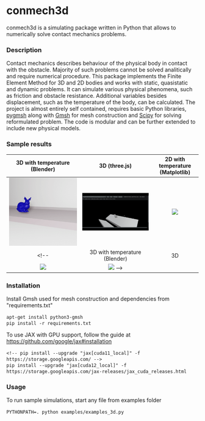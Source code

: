 # conmech3d

conmech3d is a simulating package written in Python that allows to numerically solve contact mechanics problems. 

### Description

Contact mechanics describes behaviour of the physical body in contact with the obstacle. Majority of such problems cannot be solved analitically and require numerical procedure. This package implements the Finite Element Method for 3D and 2D bodies and works with static, quasistatic and dynamic problems. It can simulate various physical phenomena, such as friction and obstacle resistance. Additional variables besides displacement, such as the temperature of the body, can be calculated. The project is almost entirely self contained, requires basic Python libraries, [pygmsh](https://github.com/meshpro/pygmsh) along with [Gmsh](https://gmsh.info/) for mesh construction and [Scipy](https://scipy.org/) for solving reformulated problem. The code is modular and can be further extended to include new physical models.

### Sample results

| 3D with temperature (Blender) | 3D (three.js) | 2D with temperature (Matplotlib) 
:-------------------------:|:-------------------------:|:-------------------------:
<img src="samples/bunny_temperature.gif" width="100%" /> | <img src="samples/bunny_obstacles.gif" width="100%" /> | <img src="samples/circle_roll_temperature.gif" width="100%" />
<!-- | 3D with temperature (Blender) | 3D |S
<img src="samples/circle_roll_temperature.gif" width="100%" /> |  <img src="samples/ball_roll_3d.gif" width="100%" /> -->


### Installation

Install Gmsh used for mesh construction and dependencies from "requirements.txt"

    apt-get install python3-gmsh
    pip install -r requirements.txt

To use JAX with GPU support, follow the guide at https://github.com/google/jax#installation

    <!-- pip install --upgrade "jax[cuda11_local]" -f https://storage.googleapis.com/ -->
    pip install --upgrade "jax[cuda12_local]" -f https://storage.googleapis.com/jax-releases/jax_cuda_releases.html

### Usage

To run sample simulations, start any file from examples folder

    PYTHONPATH=. python examples/examples_3d.py

<!--
virtualenv .venv --python=python3.10

https://pytorch.org/get-started/locally/
pip install --upgrade torch --index-url https://download.pytorch.org/whl/cu118

source .venv_base/bin/activate

cd scripts
./three.sh

./examples.sh
screen -r examples

JAX
- CPU. GPU
- 32 vs 64 bit
- autograd

- Blender
- three
- matplotlib

# deep_conmech

deep_conmech uses Graph Neural Networks to learn dynamic contact mechanics simulations based on energy function implemented in conmech. It is implemented in [PyTorch](https://pytorch.org/) using [PyTorch Geometric](https://github.com/pyg-team/pytorch_geometric) library.

### Sample results

<img src="samples/graph_circle_slope.gif" width="100%" /> | <img src="samples/graph_circle_left.gif" width="100%" />
:-------------------------:|:-------------------------:

### Installation

Follow the instructions to install conmech, and then install additional dependencies by

    pip install -r requirements-deep.txt

### Usage

To generate training and validation sets, start the training process and periodically save learned model parameters, run

    PYTHONPATH=. python deep_conmech/run_model.py --mode=train

To generate sample trajectories using the most current saved model parameters, run

    PYTHONPATH=. python deep_conmech/run_model.py --mode=plot
  -->


